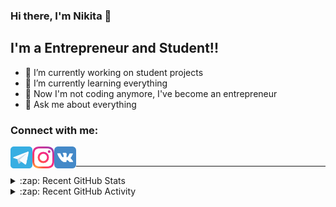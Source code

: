 ### Hi there, I'm Nikita 👋


## I'm a Entrepreneur and Student!!

- 🔭 I’m currently working on student projects
- 🌱 I’m currently learning everything
- 🤔 Now I'm not coding anymore, I've become an entrepreneur
- 💬 Ask me about everything

### Connect with me:

[<img align="left" alt="Telegram" width="35px" src="https://github.com/DUNNIK/DUNNIK/blob/main/icons/TelegramIcon.svg" />][telegram]
[<img align="left" alt="Instagram" width="35px" src="https://github.com/DUNNIK/DUNNIK/blob/main/icons/InstagramIcon.svg" />][instagram]
[<img align="left" alt="Vk" width="35px" src="https://github.com/DUNNIK/DUNNIK/blob/main/icons/VkIcon.svg" />][vk]

<br />

---
<details>
 <summary>:zap: Recent GitHub Stats</summary>

![Nikita's GitHub stats](https://github-readme-stats.vercel.app/api?username=DUNNIK&show_icons=true&theme=chartreuse-dark&count_private=true)
<br />

[![Top Langs](https://github-readme-stats.vercel.app/api/top-langs/?username=DUNNIK&show_icons=true&theme=chartreuse-dark&count_private=true)](https://github.com/anuraghazra/github-readme-stats)

</details>

<details>
  <summary>:zap: Recent GitHub Activity</summary>
<!--START_SECTION:activity-->
1. 🎉 Merged PR [#7](https://github.com/DUNNIK/YoPlugin/pull/7) in [DUNNIK/YoPlugin](https://github.com/DUNNIK/YoPlugin)
<!--END_SECTION:activity-->
</details>




[telegram]: https://t.me/dunaevnikita
[instagram]: https://instagram.com/_dunnik
[vk]: https://vk.com/dunn1
